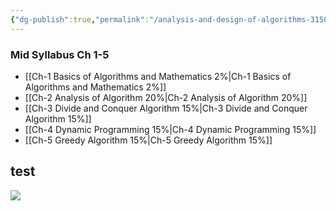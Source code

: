 ```yaml
---
{"dg-publish":true,"permalink":"/analysis-and-design-of-algorithms-3150703/"}
---
```


### Mid Syllabus Ch 1-5

- [[Ch-1 Basics of Algorithms and Mathematics 2%\|Ch-1 Basics of Algorithms and Mathematics 2%]]
- [[Ch-2 Analysis of Algorithm 20%\|Ch-2 Analysis of Algorithm 20%]]
- [[Ch-3 Divide and Conquer Algorithm 15%\|Ch-3 Divide and Conquer Algorithm 15%]]
- [[Ch-4 Dynamic Programming 15%\|Ch-4 Dynamic Programming 15%]]
- [[Ch-5 Greedy Algorithm 15%\|Ch-5 Greedy Algorithm 15%]]

## test 
![](https://i.imgur.com/abhe6bt.png)




